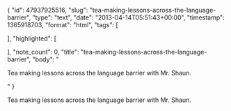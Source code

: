 {
  "id": 47937925516,
  "slug": "tea-making-lessons-across-the-language-barrier",
  "type": "text",
  "date": "2013-04-14T05:51:43+00:00",
  "timestamp": 1365918703,
  "format": "html",
  "tags": [

  ],
  "highlighted": [

  ],
  "note_count": 0,
  "title": "tea-making-lessons-across-the-language-barrier",
  "body": "<p>Tea making lessons across the language barrier with Mr. Shaun.</p>"
}

<p>Tea making lessons across the language barrier with Mr. Shaun.</p>